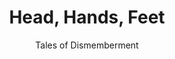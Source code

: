 ---
title: "Head, Hands, Feet"
subtitle: "Tales of Dismemberment"
categories: lighting
theatre: "Shaking The Tree"
director: "Samantha Van Der Merwe"
scenery: "The Architecture People"
costumes: "Jenny Ampersand"
sound: "Annelise Albright Woods"
featured: true
---